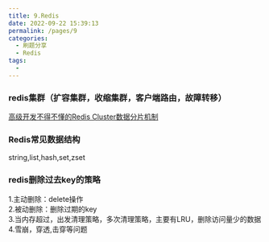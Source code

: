 ```yaml
---
title: 9.Redis
date: 2022-09-22 15:39:13
permalink: /pages/9
categories:
  - 刷题分享
  - Redis
tags:
  - 
---
```


###  redis集群（扩容集群，收缩集群，客户端路由，故障转移）
[高级开发不得不懂的Redis Cluster数据分片机制](https://www.e-learn.cn/content/redis/2344485)


### Redis常见数据结构
string,list,hash,set,zset  
### redis删除过去key的策略  
1.主动删除：delete操作  
2.被动删除：删除过期的key  
3.当内存超过，出发清理策略，多次清理策略，主要有LRU，删除访问量少的数据  
4.雪崩，穿透,击穿等问题  







